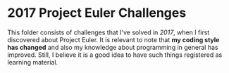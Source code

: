 # 2017 Project Euler Challenges
This folder consists of challenges that I've solved in *2017*, when I first discovered about Project Euler. 
It is relevant to note that **my coding style has changed** and also my knowledge about programming in general has improved. 
Still, I believe it is a good idea to have such things registered as learning material.
